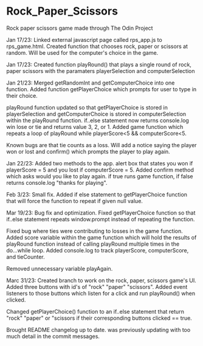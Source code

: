 # Rock_Paper_Scissors
Rock paper scissors game made through The Odin Project

Jan 17/23: Linked external javascript page called rps_app.js to rps_game.html. Created function that chooses rock, paper or scissors at random. Will be used for the computer's choice in the game.

Jan 17/23: Created function playRound() that plays a single round of rock, paper scissors with the paramaters playerSelection and computerSelection

Jan 21/23: Merged getRandomInt and getComputerChoice into one function. Added function getPlayerChoice which prompts for user to type in their choice.

 playRound function updated so that getPlayerChoice is stored in playerSelection and getComputerChoice is stored in computerSelection within the playRound function. if..else statement now returns console.log win lose or tie and returns value 3, 2, or 1.
Added game function which repeats a loop of playRound while playerScore<5 && computerScore<5.

Known bugs are that tie counts as a loss. Will add a notice saying the player won or lost and confirm() which prompts the player to play again.

Jan 22/23: Added two methods to the app. alert box that states you won if playerScore = 5 and you lost if computerScore = 5. Added confirm method which asks would you like to play again. if true runs game function, if false returns console.log "thanks for playing".

Feb 3/23: Small fix. Added if else statement to getPlayerChoice function that will force the function to repeat if given null value.

Mar 19/23: Bug fix and optimization. Fixed getPlayerChoice function so that if..else statement repeats window.prompt instead of repeating the function. 

Fixed bug where ties were contributing to losses in the game function. Added score variable within the game function which will hold the results of playRound function instead of calling playRound multiple times in the do...while loop. Added console.log to track playerScore, computerScore, and tieCounter.

 Removed unnecessary variable playAgain.

 Marc 31/23: Created branch to work on the rock, paper, scissors game's UI. Added three buttons with id's of "rock" "paper" "scissors". Added event listeners to those buttons which listen for a click and run playRound() when clicked.

 Changed getPlayerChoice() function to an if..else statement that return "rock" "paper" or "scissors if their corresponding buttons clicked == true.

 Brought README changelog up to date. was previously updating with too much detail in the commit messages.